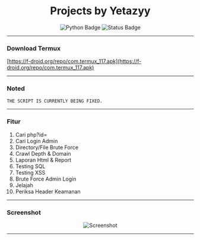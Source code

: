 <h1 align="center">
  Projects by Yetazyy
</h1>

<p align="center">
  <img src="https://img.shields.io/badge/Python-3.x-blue?style=for-the-badge&logo=python&logoColor=white" alt="Python Badge" />
<img src="https://img.shields.io/badge/Status-Inactive-red?style=for-the-badge" alt="Status Badge" />
</p>

<hr />

### Download Termux
[https://f-droid.org/repo/com.termux_117.apk](https://f-droid.org/repo/com.termux_117.apk)

---
### Noted
```bash
THE SCRIPT IS CURRENTLY BEING FIXED.
```
---
### Fitur
1. Cari php?id=
2. Cari Login Admin
3. Directory/File Brute Force
4. Crawl Depth & Domain
5. Laporan Html & Report 
6. Testing SQL
7. Testing XSS
8. Brute Force Admin Login
9. Jelajah
10. Periksa Header Keamanan 
---

### Screenshot
<p align="center">
  <img src="https://github.com/Yetazyyy/YetaHubXpoilt/blob/main/Screenshot_2025-09-23-01-34-40-108_ru.iiec.pydroid3-edit.jpg?raw=true" alt="Screenshot" style="max-width: 100%; height: auto;" />
</p>

---

